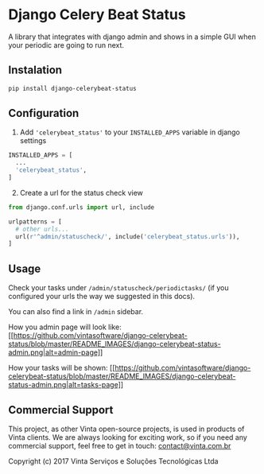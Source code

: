 # Django Celery Beat Status

A library that integrates with django admin and shows in a simple GUI when your periodic are going to run next.

## Instalation

``` bash
pip install django-celerybeat-status
```

## Configuration

1. Add `'celerybeat_status'` to your `INSTALLED_APPS` variable in django settings

``` python
INSTALLED_APPS = [
  ...
  'celerybeat_status',
]
```

2. Create a url for the status check view

```python
from django.conf.urls import url, include

urlpatterns = [
  # other urls...
  url(r'^admin/statuscheck/', include('celerybeat_status.urls')),
]
```

## Usage

Check your tasks under `/admin/statuscheck/periodictasks/` (if you configured your urls the way we suggested in this docs).

You can also find a link in `/admin` sidebar.

How you admin page will look like:
[[https://github.com/vintasoftware/django-celerybeat-status/blob/master/README_IMAGES/django-celerybeat-status-admin.png|alt=admin-page]]


How your tasks will be shown:
[[https://github.com/vintasoftware/django-celerybeat-status/blob/master/README_IMAGES/django-celerybeat-status-admin.png|alt=tasks-page]]


## Commercial Support

This project, as other Vinta open-source projects, is used in products of Vinta clients. We are always looking for exciting work, so if you need any commercial support, feel free to get in touch: contact@vinta.com.br

Copyright (c) 2017 Vinta Serviços e Soluções Tecnológicas Ltda